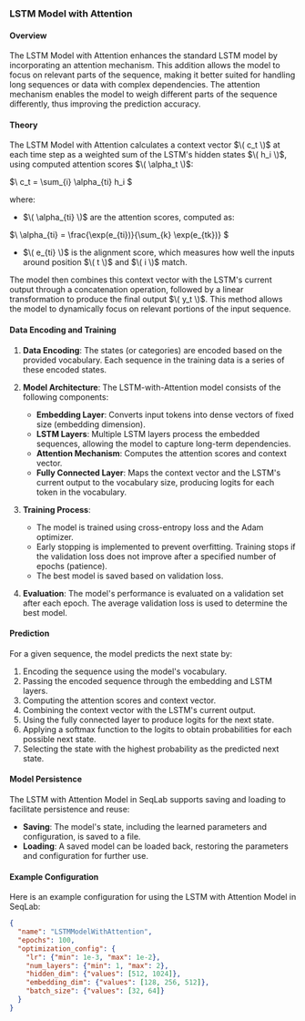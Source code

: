 ### LSTM Model with Attention

#### Overview

The LSTM Model with Attention enhances the standard LSTM model by incorporating an attention mechanism. This addition allows the model to focus on relevant parts of the sequence, making it better suited for handling long sequences or data with complex dependencies. The attention mechanism enables the model to weigh different parts of the sequence differently, thus improving the prediction accuracy.

#### Theory

The LSTM Model with Attention calculates a context vector $\( c_t \)$ at each time step as a weighted sum of the LSTM's hidden states $\( h_i \)$, using computed attention scores $\( \alpha_t \)$:

$\ c_t = \sum_{i} \alpha_{ti} h_i \$

where:
- $\( \alpha_{ti} \)$ are the attention scores, computed as:

$\ \alpha_{ti} = \frac{\exp(e_{ti})}{\sum_{k} \exp(e_{tk})} \$

- $\( e_{ti} \)$ is the alignment score, which measures how well the inputs around position $\( t \)$ and $\( i \)$ match.

The model then combines this context vector with the LSTM's current output through a concatenation operation, followed by a linear transformation to produce the final output $\( y_t \)$. This method allows the model to dynamically focus on relevant portions of the input sequence.

#### Data Encoding and Training

1. **Data Encoding**: The states (or categories) are encoded based on the provided vocabulary. Each sequence in the training data is a series of these encoded states.

2. **Model Architecture**: The LSTM-with-Attention model consists of the following components:
    - **Embedding Layer**: Converts input tokens into dense vectors of fixed size (embedding dimension).
    - **LSTM Layers**: Multiple LSTM layers process the embedded sequences, allowing the model to capture long-term dependencies.
    - **Attention Mechanism**: Computes the attention scores and context vector.
    - **Fully Connected Layer**: Maps the context vector and the LSTM's current output to the vocabulary size, producing logits for each token in the vocabulary.

3. **Training Process**:
    - The model is trained using cross-entropy loss and the Adam optimizer.
    - Early stopping is implemented to prevent overfitting. Training stops if the validation loss does not improve after a specified number of epochs (patience).
    - The best model is saved based on validation loss.

4. **Evaluation**: The model's performance is evaluated on a validation set after each epoch. The average validation loss is used to determine the best model.

#### Prediction

For a given sequence, the model predicts the next state by:
1. Encoding the sequence using the model's vocabulary.
2. Passing the encoded sequence through the embedding and LSTM layers.
3. Computing the attention scores and context vector.
4. Combining the context vector with the LSTM's current output.
5. Using the fully connected layer to produce logits for the next state.
6. Applying a softmax function to the logits to obtain probabilities for each possible next state.
7. Selecting the state with the highest probability as the predicted next state.

#### Model Persistence

The LSTM with Attention Model in SeqLab supports saving and loading to facilitate persistence and reuse:
- **Saving**: The model's state, including the learned parameters and configuration, is saved to a file.
- **Loading**: A saved model can be loaded back, restoring the parameters and configuration for further use.

#### Example Configuration

Here is an example configuration for using the LSTM with Attention Model in SeqLab:

```json
{
  "name": "LSTMModelWithAttention",
  "epochs": 100,
  "optimization_config": {
    "lr": {"min": 1e-3, "max": 1e-2},
    "num_layers": {"min": 1, "max": 2},
    "hidden_dim": {"values": [512, 1024]},
    "embedding_dim": {"values": [128, 256, 512]},
    "batch_size": {"values": [32, 64]}
  }
}
```